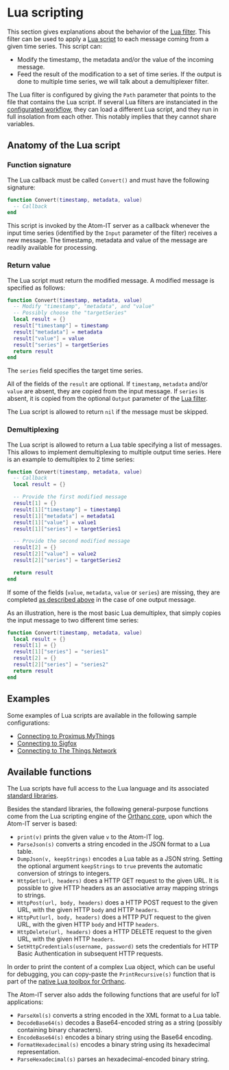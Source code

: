 Lua scripting
=============

This section gives explanations about the behavior of the
[Lua filter](Filters.md#lua). This filter can be used to apply a
[Lua script](https://en.wikipedia.org/wiki/Lua_(programming_language))
to each message coming from a given time series. This script can:

  * Modify the timestamp, the metadata and/or the value of the
    incoming message.
  * Feed the result of the modification to a set of time series.  If
    the output is done to multiple time series, we will talk about a
    demultiplexer filter.
    
The Lua filter is configured by giving the `Path` parameter that
points to the file that contains the Lua script. If several Lua
filters are instanciated in the
[configurated workflow](Configuration.md), they can load a different
Lua script, and they run in full insolation from each other. This
notably implies that they cannot share variables.


Anatomy of the Lua script
-------------------------

### Function signature

The Lua callback must be called `Convert()` and must have the
following signature:

```lua
function Convert(timestamp, metadata, value)
  -- Callback
end
```

This script is invoked by the Atom-IT server as a callback whenever
the input time series (identified by the `Input` parameter of the
filter) receives a new message. The timestamp, metadata and value 
of the message are readily available for processing.


### Return value

The Lua script must return the modified message. A modified message is
specified as follows:

```lua
function Convert(timestamp, metadata, value)
  -- Modify "timestamp", "metadata", and "value"
  -- Possibly choose the "targetSeries"
  local result = {}
  result["timestamp"] = timestamp
  result["metadata"] = metadata
  result["value"] = value
  result["series"] = targetSeries
  return result
end
```

The `series` field specifies the target time series.

All of the fields of the `result` are optional. If `timestamp`,
`metadata` and/or `value` are absent, they are copied from the input
message. If `series` is absent, it is copied from the optional
`Output` parameter of the [Lua filter](Filters.md#lua).

The Lua script is allowed to return `nil` if the message must be
skipped.


### Demultiplexing

The Lua script is allowed to return a Lua table specifying a list of
messages. This allows to implement demultiplexing to multiple output
time series. Here is an example to demultiplex to 2 time series:

```lua
function Convert(timestamp, metadata, value)
  -- Callback
  local result = {}

  -- Provide the first modified message
  result[1] = {}
  result[1]["timestamp"] = timestamp1
  result[1]["metadata"] = metadata1
  result[1]["value"] = value1
  result[1]["series"] = targetSeries1

  -- Provide the second modified message
  result[2] = {}
  result[2]["value"] = value2
  result[2]["series"] = targetSeries2

  return result
end
```

If some of the fields (`value`, `metadata`, `value` or `series`) are
missing, they are completed [as described above](#return-value) in the
case of one output message.

As an illustration, here is the most basic Lua demultiplex, that
simply copies the input message to two different time series:

```lua
function Convert(timestamp, metadata, value)
  local result = {}
  result[1] = {}
  result[1]["series"] = "series1"
  result[2] = {}
  result[2]["series"] = "series2"
  return result
end
```


Examples
--------

Some examples of Lua scripts are available in the following sample
configurations:

 * [Connecting to Proximus MyThings](SampleProximusMyThings.md#parsing-the-proximus-mythings-payload)
 * [Connecting to Sigfox](SampleSigfox.md#parsing-the-sigfox-payload)
 * [Connecting to The Things Network](SampleTheThingsNetwork.md#decoding-the-payload)


Available functions
-------------------

The Lua scripts have full access to the Lua language and its
associated
[standard libraries](https://www.lua.org/manual/5.3/manual.html#6).

Besides the standard libraries, the following general-purpose
functions come from the Lua scripting engine of the
[Orthanc core](http://book.orthanc-server.com/users/lua.html#general-purpose-functions),
upon which the Atom-IT server is based:

 * `print(v)` prints the given value `v` to the Atom-IT log.
 * `ParseJson(s)` converts a string encoded in the JSON format to a Lua table.
 * `DumpJson(v, keepStrings)` encodes a Lua table as a JSON
   string. Setting the optional argument `keepStrings` to `true`
   prevents the automatic conversion of strings to integers.
 * `HttpGet(url, headers)` does a HTTP GET request to the given
   URL. It is possible to give HTTP headers as an associative array
   mapping strings to strings.
 * `HttpPost(url, body, headers)` does a HTTP POST request to the given URL,
   with the given HTTP `body` and HTTP `headers`.
 * `HttpPut(url, body, headers)` does a HTTP PUT request to the given URL,
   with the given HTTP `body` and HTTP `headers`.
 * `HttpDelete(url, headers)` does a HTTP DELETE request to the given URL,
   with the given HTTP `headers`.
 * `SetHttpCredentials(username, password)` sets the credentials for HTTP 
   Basic Authentication in subsequent HTTP requests.

In order to print the content of a complex Lua object, which can be
useful for debugging, you can copy-paste the `PrintRecursive(s)`
function that is part of the
[native Lua toolbox for Orthanc](https://bitbucket.org/sjodogne/orthanc/src/Orthanc-1.3.1/Resources/Toolbox.lua).

The Atom-IT server also adds the following functions that are useful
for IoT applications:

 * `ParseXml(s)` converts a string encoded in the XML format to a Lua table.
 * `DecodeBase64(s)` decodes a Base64-encoded string as a string
   (possibly containing binary characters).
 * `EncodeBase64(s)` encodes a binary string using the Base64 encoding.
 * `FormatHexadecimal(s)` encodes a binary string using its
   hexadecimal representation.
 * `ParseHexadecimal(s)` parses an hexadecimal-encoded binary string.
